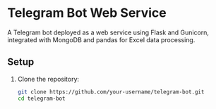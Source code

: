 # Telegram Bot Web Service

A Telegram bot deployed as a web service using Flask and Gunicorn, integrated with MongoDB and pandas for Excel data processing.

## Setup

1. Clone the repository:
   ```bash
   git clone https://github.com/your-username/telegram-bot.git
   cd telegram-bot
